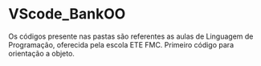 # VScode_BankOO

Os códigos presente nas pastas são referentes as aulas de Linguagem de Programação, oferecida pela escola ETE FMC.
Primeiro código para orientação a objeto.
